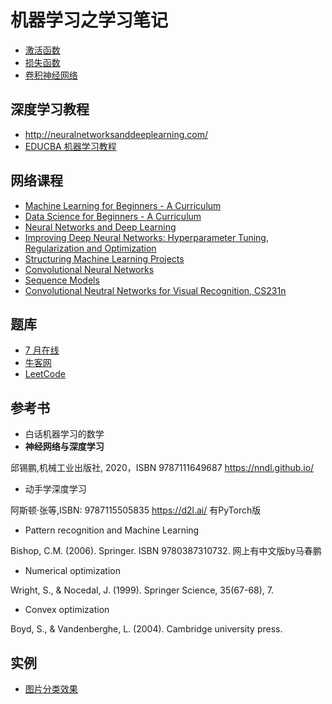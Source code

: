 # 机器学习之学习笔记

- [激活函数](深度学习/2_激活函数.md)
- [损失函数](深度学习/3_损失函数.md)
- [卷积神经网络](深度学习/卷积神经网络.md)

## 深度学习教程

- http://neuralnetworksanddeeplearning.com/
- [EDUCBA 机器学习教程](https://www.educba.com/data-science/data-science-tutorials/machine-learning-tutorial/)

## 网络课程

- [Machine Learning for Beginners - A Curriculum](https://github.com/microsoft/ML-For-Beginners)
- [Data Science for Beginners - A Curriculum](https://github.com/microsoft/Data-Science-For-Beginners)
- [Neural Networks and Deep Learning](https://www.coursera.org/learn/neural-networks-deep-learning?specialization=deep-learning)
- [Improving Deep Neural Networks: Hyperparameter Tuning, Regularization and Optimization](https://www.coursera.org/learn/deep-neural-network?specialization=deep-learning)
- [Structuring Machine Learning Projects](https://www.coursera.org/learn/machine-learning-projects?specialization=deep-learning)
- [Convolutional Neural Networks](https://www.coursera.org/learn/convolutional-neural-networks?specialization=deep-learning)
- [Sequence Models](https://www.coursera.org/learn/nlp-sequence-models?specialization=deep-learning)
- [Convolutional Neutral Networks for Visual Recognition, CS231n](http://cs231n.stanford.edu/)

## 题库

- [7 月在线](https://www.julyedu.com/questions/written)
- [牛客网](https://www.nowcoder.com/)
- [LeetCode](https://leetcode.com/)

## 参考书

- 白话机器学习的数学
- **神经网络与深度学习**

邱锡鹏,机械工业出版社, 2020，ISBN 9787111649687
https://nndl.github.io/

- 动手学深度学习

阿斯顿·张等,ISBN: 9787115505835
https://d2l.ai/
有PyTorch版

- Pattern recognition and Machine Learning

Bishop, C.M. (2006). Springer. ISBN 9780387310732.
网上有中文版by马春鹏

- Numerical optimization

Wright, S., & Nocedal, J. (1999). Springer Science, 35(67-68), 7.

- Convex optimization

Boyd, S., & Vandenberghe, L. (2004). Cambridge university press.

## 实例

- [图片分类效果](http://rodrigob.github.io/are_we_there_yet/build/classification_datasets_results.html)